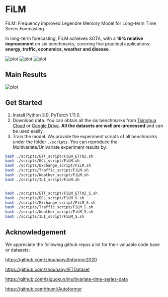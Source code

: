 # FiLM

FiLM: Frequency improved Legendre Memory Model for Long-term Time Series Forecasting

In long-term forecasting, FiLM achieves SOTA, with a **19% relative improvement** on six benchmarks, covering five practical applications: **energy, traffic, economics, weather and disease**.

![plot](./graph/FilM_overall.png)
![plot](./graph/LMU_LMUR_signal_structure.png)
![plot](./graph/FNO_structure.png)


## Main Results
![plot](./graph/FilM_main_result.png)

## Get Started

1. Install Python 3.9, PyTorch 1.11.0.
2. Download data. You can obtain all the six benchmarks from [Tsinghua Cloud](https://cloud.tsinghua.edu.cn/d/e1ccfff39ad541908bae/) or [Google Drive](https://drive.google.com/drive/folders/1ZOYpTUa82_jCcxIdTmyr0LXQfvaM9vIy?usp=sharing). **All the datasets are well pre-processed** and can be used easily.
3. Train the model. We provide the experiment scripts of all benchmarks under the folder `./scripts`. You can reproduce the Multivariate/Univariate experiment results by:

```bash
bash ./scripts/ETT_script/FiLM_ETTm2.sh
bash ./scripts/ECL_script/FiLM.sh
bash ./scripts/Exchange_script/FiLM.sh
bash ./scripts/Traffic_script/FiLM.sh
bash ./scripts/Weather_script/FiLM.sh
bash ./scripts/ILI_script/FiLM.sh


bash ./scripts/ETT_script/FiLM_ETTm2_S.sh
bash ./scripts/ECL_script/FiLM_S.sh
bash ./scripts/Exchange_script/FiLM_S.sh
bash ./scripts/Traffic_script/FiLM_S.sh
bash ./scripts/Weather_script/FiLM_S.sh
bash ./scripts/ILI_script/FiLM_S.sh
```



## Acknowledgement

We appreciate the following github repos a lot for their valuable code base or datasets:

https://github.com/zhouhaoyi/Informer2020

https://github.com/zhouhaoyi/ETDataset

https://github.com/laiguokun/multivariate-time-series-data

https://github.com/thuml/Autoformer

